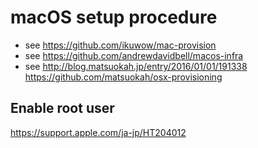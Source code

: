 # macOS setup procedure

* see https://github.com/ikuwow/mac-provision
* see https://github.com/andrewdavidbell/macos-infra
* see http://blog.matsuokah.jp/entry/2016/01/01/191338 https://github.com/matsuokah/osx-provisioning

## Enable root user

https://support.apple.com/ja-jp/HT204012


